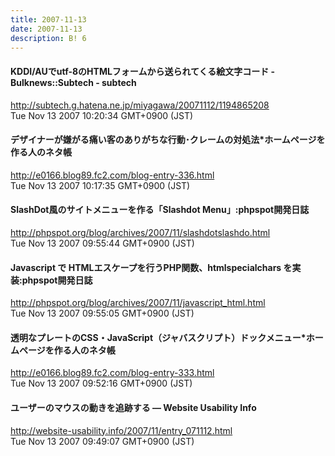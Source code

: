 ```yaml
---
title: 2007-11-13
date: 2007-11-13
description: B! 6
---
```


####  KDDI/AUでutf-8のHTMLフォームから送られてくる絵文字コード - Bulknews::Subtech - subtech
http://subtech.g.hatena.ne.jp/miyagawa/20071112/1194865208<br>
Tue Nov 13 2007 10:20:34 GMT+0900 (JST)<br>


#### デザイナーが嫌がる痛い客のありがちな行動･クレームの対処法*ホームページを作る人のネタ帳
http://e0166.blog89.fc2.com/blog-entry-336.html<br>
Tue Nov 13 2007 10:17:35 GMT+0900 (JST)<br>


#### SlashDot風のサイトメニューを作る「Slashdot Menu」:phpspot開発日誌
http://phpspot.org/blog/archives/2007/11/slashdotslashdo.html<br>
Tue Nov 13 2007 09:55:44 GMT+0900 (JST)<br>


#### Javascript で HTMLエスケープを行うPHP関数、htmlspecialchars を実装:phpspot開発日誌
http://phpspot.org/blog/archives/2007/11/javascript_html.html<br>
Tue Nov 13 2007 09:55:05 GMT+0900 (JST)<br>


#### 透明なプレートのCSS・JavaScript（ジャバスクリプト）ドックメニュー*ホームページを作る人のネタ帳
http://e0166.blog89.fc2.com/blog-entry-333.html<br>
Tue Nov 13 2007 09:52:16 GMT+0900 (JST)<br>


#### ユーザーのマウスの動きを追跡する — Website Usability Info
http://website-usability.info/2007/11/entry_071112.html<br>
Tue Nov 13 2007 09:49:07 GMT+0900 (JST)<br>


